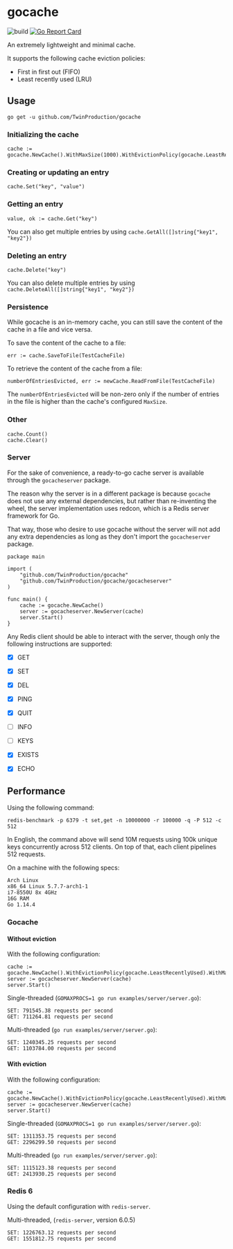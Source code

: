 # gocache

![build](https://github.com/TwinProduction/gocache/workflows/build/badge.svg?branch=master) 
[![Go Report Card](https://goreportcard.com/badge/github.com/TwinProduction/gocache)](https://goreportcard.com/report/github.com/TwinProduction/gocache)

An extremely lightweight and minimal cache.

It supports the following cache eviction policies: 
- First in first out (FIFO)
- Least recently used (LRU)


## Usage
```
go get -u github.com/TwinProduction/gocache
```

### Initializing the cache
```
cache := gocache.NewCache().WithMaxSize(1000).WithEvictionPolicy(gocache.LeastRecentlyUsed)
```

### Creating or updating an entry
```
cache.Set("key", "value")
```

### Getting an entry
```
value, ok := cache.Get("key")
```

You can also get multiple entries by using `cache.GetAll([]string{"key1", "key2"})`

### Deleting an entry
```
cache.Delete("key")
```

You can also delete multiple entries by using `cache.DeleteAll([]string{"key1", "key2"})`

### Persistence
While gocache is an in-memory cache, you can still save the content of the cache in a file
and vice versa.

To save the content of the cache to a file:
```golang
err := cache.SaveToFile(TestCacheFile)
```

To retrieve the content of the cache from a file:
```golang
numberOfEntriesEvicted, err := newCache.ReadFromFile(TestCacheFile)
```
The `numberOfEntriesEvicted` will be non-zero only if the number of entries 
in the file is higher than the cache's configured `MaxSize`.

### Other
```
cache.Count()
cache.Clear()
```

### Server

For the sake of convenience, a ready-to-go cache server is available 
through the `gocacheserver` package. 

The reason why the server is in a different package is because `gocache` does not use 
any external dependencies, but rather than re-inventing the wheel, the server 
implementation uses redcon, which is a Redis server framework for Go.

That way, those who desire to use gocache without the server will not add any extra dependencies
as long as they don't import the `gocacheserver` package. 

```golang
package main

import (
	"github.com/TwinProduction/gocache"
	"github.com/TwinProduction/gocache/gocacheserver"
)

func main() {
	cache := gocache.NewCache()
	server := gocacheserver.NewServer(cache)
	server.Start()
}
```

Any Redis client should be able to interact with the server, though only the following instructions are supported:
- [X] GET
- [X] SET
- [X] DEL
- [X] PING
- [X] QUIT
- [ ] INFO
- [ ] KEYS
- [X] EXISTS
- [X] ECHO


## Performance

Using the following command:
```
redis-benchmark -p 6379 -t set,get -n 10000000 -r 100000 -q -P 512 -c 512
```

In English, the command above will send 10M requests using 100k unique keys concurrently across 512 clients.
On top of that, each client pipelines 512 requests.

On a machine with the following specs:
```
Arch Linux
x86_64 Linux 5.7.7-arch1-1
i7-8550U 8x 4GHz
16G RAM
Go 1.14.4
```

### Gocache

#### Without eviction

With the following configuration:
```golang
cache := gocache.NewCache().WithEvictionPolicy(gocache.LeastRecentlyUsed).WithMaxSize(gocache.NoMaxSize)
server := gocacheserver.NewServer(cache)
server.Start()
```

Single-threaded (`GOMAXPROCS=1 go run examples/server/server.go`):
```
SET: 791545.38 requests per second
GET: 711264.81 requests per second
```

Multi-threaded (`go run examples/server/server.go`):
```
SET: 1240345.25 requests per second
GET: 1103784.00 requests per second
```

#### With eviction

With the following configuration:
```
cache := gocache.NewCache().WithEvictionPolicy(gocache.LeastRecentlyUsed).WithMaxSize(10000)
server := gocacheserver.NewServer(cache)
server.Start()
```

Single-threaded (`GOMAXPROCS=1 go run examples/server/server.go`):
```
SET: 1311353.75 requests per second
GET: 2296299.50 requests per second
```

Multi-threaded (`go run examples/server/server.go`):
```
SET: 1115123.38 requests per second
GET: 2413930.25 requests per second
```


### Redis 6

Using the default configuration with `redis-server`.

Multi-threaded, (`redis-server`, version 6.0.5)
```
SET: 1226763.12 requests per second
GET: 1551812.75 requests per second
```

